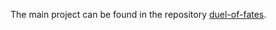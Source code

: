 The main project can be found in the repository [duel-of-fates](https://github.com/DionGR/duel-of-fates).